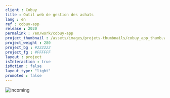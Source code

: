 ```yaml
---
client : Cobuy
title : Outil web de gestion des achats
lang : en
ref : cobuy-app
release : 2020
permalink : /en/work/cobuy-app
project_thumbnail : /assets/images/projets-thumbnails/cobuy_app_thumb.webp
project_weight : 280
project_bg : #222222
project_fg : #FFFFFF
layout : project
isInteraction : true
isMotion : false
layout_type: "light"
promoted : false
---
```


![incoming](/assets/images/incoming-en.webp)
